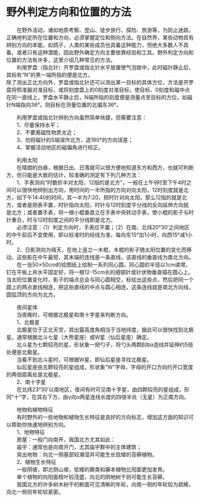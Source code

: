 # 野外判定方向和位置的方法  

&emsp;&emsp;在野外活动，诸如地质考察、登山、徒步旅行、探险、旅游等，为防止迷路，正确地判定所在位置和方向，必须掌握定位和侧向方法。在自然界，某些动物具有辨别方向的本能，如鸽子，人类的某些成员也具备这种能力，但绝大多数人不具备，或者只有这种潜能，因此野外确定方向主要依靠经验和工具。野外判定方向和位置的方法有许多，这里介绍几种常见的方法。  
&emsp;&emsp;利用罗盘（指北针）开罗盘或指北针水平放置使气泡居中，此时磁针静止后，其标有“N”的黑一端所指的便是北方。  
除了测出正北方向外，罗盘或指北针还可以测出某一目标的具体方位，方法是开罗盘将照准器对准目标，或将刻度盘上的0刻度对准目标，使目标、0刻度和磁中点在同一直线上，罗盘水平静止后，N端所指的刻度便是测量点至目标的方位，如磁针N端指向36°。则目标在测量位置的北偏东36°。  

&emsp;&emsp;利用罗盘或指北针辨别方向虽然简单快捷，但需要注意：  
&emsp;&emsp;1、尽量保持水平；  
&emsp;&emsp;2、不要离磁性物质太近；  
&emsp;&emsp;3、勿将磁针的S端误作北方，造180°的方向误差；  
&emsp;&emsp;4、掌握活动地区的磁偏角进行校正。  

&emsp;&emsp;利用太阳  
&emsp;&emsp;在晴朗的白昼，根据日出、日落就可以很方便地知道东方和西方，也就可判断方，但只能是大致的估计，较准确的测定有下列几种方法：  
&emsp;&emsp;1、手表测向“时数折半对太阳，12指的是北方”，一般在上午9时至下午4时之间可以很快地辨别出方向，用时间的一半所指的方向对向太阳，12时刻度就是北方，如下午14:40的时间，其一半为7:20，把时针对向太阳，那么12指的就是北方，或者是把表平置，时针指向太阳，时针与12时刻度平分线的反向延伸方向就是北方；或者置手表，将一根小棍垂直立在手表中央转动手表，使小棍的影子与时针重合，时与12时刻度之间的平分线即是北方。  
&emsp;&emsp;必须注意：（1）判定方向时，手表应平置；（2）在南、北纬20°30′之间地区的中午前后不宜使用，即以标准时的经线为准，每向东15°加1小时，向西15°减1小时。  
&emsp;&emsp;2、日影测向为晴天，在地上竖立一木棍，木棍的影子随太阳位置的变化而移动，这些影在中午最短，其末端的连线是一条直线，该直线的垂直线为南北方向。  
&emsp;&emsp;在一张50×50cm的绘图纸上绘制一系列同心圆，同心圆的半径以1cm递增，钉在平板上并水平固定好，将一根12-15cm长的细钢针或针状物垂直插在圆心上。当太阳位置变化时，影子的端点总会与同心圆相交，标绘出这些点，然后把同一个圆上的两点直线相连，把这些直线的中点与圆心相连，这条连线就是南北方向线，圆弧顶的方向为北方。  

&emsp;&emsp;夜间星体  
&emsp;&emsp;当夜晚时，可根据北极星和南十字星来判断方向。  
&emsp;&emsp;1、北极星  
&emsp;&emsp;北极星位于正北天空，其出露高度角相当于当地纬度，据此可以很快找到北极星。通常根据北斗七星（大熊星座）或W星（仙后星座）确定。  
&emsp;&emsp;北斗星为七颗较亮的星，形状象一把勺子，将勺头两颗β向α连线并延伸约5倍处便是北极星。  
&emsp;&emsp;当看不到北斗星时，可根据W星，即仙后星座寻找北极星。  
&emsp;&emsp;仙后星座由五颗较亮的星组成，形状象“W”字母，字母的开口方向约开口宽度的两倍距离处是北极星。  
&emsp;&emsp;2、南十字星  
&emsp;&emsp;在北纬23°30′以南地区，夜间有时可见南十字星，由四颗较亮的星组成，形同“十”字，在其右下方，由γ向α两星连线长度的四倍半处（无星）为正南方向。  

&emsp;&emsp;地物和植物特征  
&emsp;&emsp;有时野外的一些地物和植物生长特征是良好的方向标志，增加这方面的知识可以帮助你快速地辨别方向。  
&emsp;&emsp;1、地物特征  
&emsp;&emsp;房屋：一般门向南开，我国北方尤其如此：  
&emsp;&emsp;庙宇：通常也是向南开门，尤其庙宇群中的主体建筑；  
&emsp;&emsp;突出地物：向北一侧基部较潮湿并可能生长低矮的苔藓植物。  
&emsp;&emsp;2、植物生长特征  
&emsp;&emsp;一般阴坡，即北侧山坡，低矮的蕨类和藤本植物比阳面更加发育。  
&emsp;&emsp;单个植物的向阳面枝叶较茂盛，向北的阴地树干则可能生长苔藓。  
&emsp;&emsp;我国北方的许多树木树干的断面可见清晰的年轮，向南一侧的年轮较为疏稀，向北一侧则年轮较紧密。  